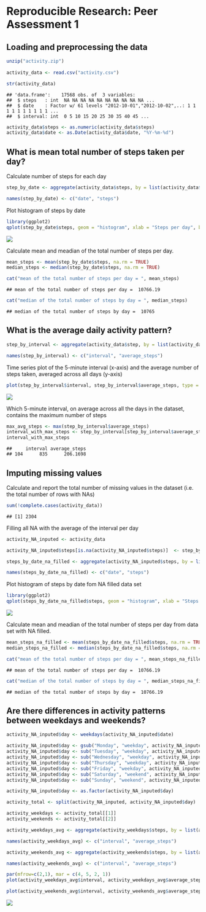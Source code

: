 # Reproducible Research: Peer Assessment 1


## Loading and preprocessing the data

```r
unzip("activity.zip")
  
activity_data <- read.csv("activity.csv")

str(activity_data)
```

```
## 'data.frame':	17568 obs. of  3 variables:
##  $ steps   : int  NA NA NA NA NA NA NA NA NA NA ...
##  $ date    : Factor w/ 61 levels "2012-10-01","2012-10-02",..: 1 1 1 1 1 1 1 1 1 1 ...
##  $ interval: int  0 5 10 15 20 25 30 35 40 45 ...
```

```r
activity_data$steps <- as.numeric(activity_data$steps)
activity_data$date <- as.Date(activity_data$date, "%Y-%m-%d")
```



## What is mean total number of steps taken per day?
Calculate number of steps for each day


```r
step_by_date <- aggregate(activity_data$steps, by = list(activity_data$date), FUN = sum)

names(step_by_date) <- c("date", "steps")
```

Plot histogram of steps by date


```r
library(ggplot2)
qplot(step_by_date$steps, geom = "histogram", xlab = "Steps per day", binwidth=5000)
```

![](PA1_template_files/figure-html/unnamed-chunk-3-1.png) 

Calculate mean and meadian of the total number of steps per day.


```r
mean_steps <- mean(step_by_date$steps, na.rm = TRUE)
median_steps <- median(step_by_date$steps, na.rm = TRUE)

cat("mean of the total number of steps per day = ", mean_steps)
```

```
## mean of the total number of steps per day =  10766.19
```

```r
cat("median of the total number of steps by day = ", median_steps)
```

```
## median of the total number of steps by day =  10765
```



## What is the average daily activity pattern?

```r
step_by_interval <- aggregate(activity_data$step, by = list(activity_data$interval), FUN = "mean", na.rm = TRUE) 

names(step_by_interval) <- c("interval", "average_steps")
```

Time series plot of the 5-minute interval (x-axis) and the average number of steps taken, averaged across all days (y-axis)


```r
plot(step_by_interval$interval, step_by_interval$average_steps, type = "l", col = "red", main = "Average number of steps by intervals", xlab = "Intervals", ylab = "Average number of steps")
```

![](PA1_template_files/figure-html/unnamed-chunk-6-1.png) 

Which 5-minute interval, on average across all the days in the dataset, contains the maximum number of steps


```r
max_avg_steps <- max(step_by_interval$average_steps)
interval_with_max_steps <- step_by_interval[step_by_interval$average_steps == max_avg_steps, ]
interval_with_max_steps
```

```
##     interval average_steps
## 104      835      206.1698
```

## Imputing missing values

Calculate and report the total number of missing values in the dataset (i.e. the total number of rows with NAs)


```r
sum(!complete.cases(activity_data))
```

```
## [1] 2304
```


Filling all NA with the average of the interval per day


```r
activity_NA_inputed <- activity_data

activity_NA_inputed$steps[is.na(activity_NA_inputed$steps)]  <- step_by_interval$average_steps
```


```r
steps_by_date_na_filled <- aggregate(activity_NA_inputed$steps, by = list(activity_NA_inputed$date), FUN = "sum")

names(steps_by_date_na_filled) <- c("date", "steps")
```

Plot histogram of steps by date fom NA filled data set


```r
library(ggplot2)
qplot(steps_by_date_na_filled$steps, geom = "histogram", xlab = "Steps per day", binwidth=5000)
```

![](PA1_template_files/figure-html/unnamed-chunk-11-1.png) 

Calculate mean and meadian of the total number of steps per day from data set with NA filled.


```r
mean_steps_na_filled <- mean(steps_by_date_na_filled$steps, na.rm = TRUE)
median_steps_na_filled <- median(steps_by_date_na_filled$steps, na.rm = TRUE)

cat("mean of the total number of steps per day = ", mean_steps_na_filled)
```

```
## mean of the total number of steps per day =  10766.19
```

```r
cat("median of the total number of steps by day = ", median_steps_na_filled)
```

```
## median of the total number of steps by day =  10766.19
```


## Are there differences in activity patterns between weekdays and weekends?

```r
activity_NA_inputed$day <- weekdays(activity_NA_inputed$date)
```


```r
activity_NA_inputed$day <- gsub("Monday", "weekday", activity_NA_inputed$day)
activity_NA_inputed$day <- sub("Tuesday", "weekday", activity_NA_inputed$day)
activity_NA_inputed$day <- sub("Wednesday", "weekday", activity_NA_inputed$day)
activity_NA_inputed$day <- sub("Thursday", "weekday", activity_NA_inputed$day)
activity_NA_inputed$day <- sub("Friday", "weekday", activity_NA_inputed$day)
activity_NA_inputed$day <- sub("Saturday", "weekend", activity_NA_inputed$day)
activity_NA_inputed$day <- sub("Sunday", "weekend", activity_NA_inputed$day)
```


```r
activity_NA_inputed$day <- as.factor(activity_NA_inputed$day)
```


```r
activity_total <- split(activity_NA_inputed, activity_NA_inputed$day)

activity_weekdays <- activity_total[[1]]
activity_weekends <- activity_total[[2]]
```

```r
activity_weekdays_avg <- aggregate(activity_weekdays$steps, by = list(activity_weekdays$interval), FUN = "mean")

names(activity_weekdays_avg) <- c("interval", "average_steps")

activity_weekends_avg <- aggregate(activity_weekends$steps, by = list(activity_weekends$interval), FUN = "mean")

names(activity_weekends_avg) <- c("interval", "average_steps")
```


```r
par(mfrow=c(2,1), mar = c(4, 5, 2, 1))
plot(activity_weekdays_avg$interval, activity_weekdays_avg$average_steps, type = "l", col = "blue", main = "weekdays", xlab = "", ylab = "Average number of steps")

plot(activity_weekends_avg$interval, activity_weekends_avg$average_steps, type = "l", col = "blue", main = "weekends", xlab = "Interval", ylab = "Average number of steps")
```

![](PA1_template_files/figure-html/unnamed-chunk-18-1.png) 
